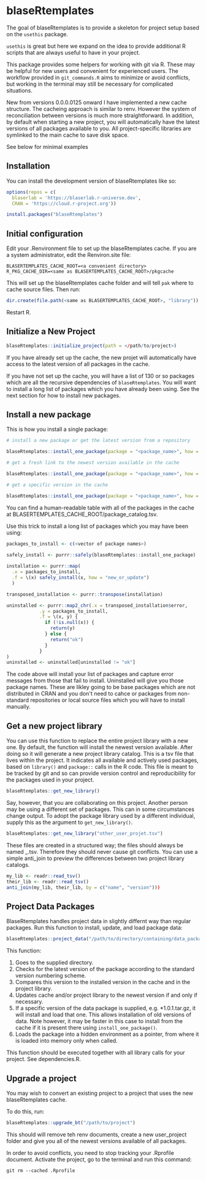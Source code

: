 
# blaseRtemplates

The goal of blaseRtemplates is to provide a skeleton for project setup based on the ```usethis``` package.

```usethis``` is great but here we expand on the idea to provide additional R scripts that are always useful to have in your project.

This package provides some helpers for working with git via R.  These may be helpful for new users and convenient for experienced users.  The workflow provided in ```git_commands.R``` aims to minimize or avoid conflicts, but working in the terminal may still be necessary for complicated situations.

New from versions 0.0.0.0125 onward I have implemented a new cache structure.  The cacheing approach is similar to renv.  However the system of reconciliation between versions is much more straightforward.  In addition, by default when starting a new project, you will automatically have the latest versions of all packages available to you.  All project-specific libraries are symlinked to the main cache to save disk space.

See below for minimal examples

## Installation

You can install the development version of blaseRtemplates like so:

``` r
options(repos = c(
  blaserlab = 'https://blaserlab.r-universe.dev',
  CRAN = 'https://cloud.r-project.org'))

install.packages("blaseRtemplates")
```

## Initial configuration

Edit your .Renvironment file to set up the blaseRtemplates cache.  If you are a system administrator, edit the Renviron.site file:

```
BLASERTEMPLATES_CACHE_ROOT=<a convenient directory>
R_PKG_CACHE_DIR=<same as BLASERTEMPLATES_CACHE_ROOT>/pkgcache
```

This will set up the blaseRtemplates cache folder and will tell ```pak``` where to cache source files.  Then run:

``` r
dir.create(file.path(<same as BLASERTEMPLATES_CACHE_ROOT>, "library"))
```

Restart R.

## Initialize a New Project

``` r
blaseRtemplates::initialize_project(path = </path/to/project>)
```

If you have already set up the cache, the new projet will automatically have access to the latest version of all packages in the cache.  

If you have not set up the cache, you will have a list of 130 or so packages which are all the recursive dependencies of ```blaseRtemplates```.  You will want to install a long list of packages which you have already been using.  See the next section for how to install new packages.


## Install a new package

This is how you install a single package:

``` r
# install a new package or get the latest version from a repository

blaseRtemplates::install_one_package(package = "<package_name>", how = "new_or_update")

# get a fresh link to the newest version available in the cache

blaseRtemplates::install_one_package(package = "<package_name>", how = "link_from_cache")

# get a specific version in the cache

blaseRtemplates::install_one_package(package = "<package_name>", how = "link_from_cache", which_version = "1.0.0.")

```

You can find a human-readable table with all of the packages in the cache at BLASERTEMPLATES_CACHE_ROOT/package_catalog.tsv.

Use this trick to install a long list of packages which you may have been using:

``` r
packages_to_install <- c(<vector of package names>)

safely_install <- purrr::safely(blaseRtemplates::install_one_package)
  
installation <- purrr::map(
  .x = packages_to_install,
  .f = \(x) safely_install(x, how = "new_or_update")
  )

transposed_installation <- purrr::transpose(installation)

uninstalled <- purrr::map2_chr(.x = transposed_installation$error,
            .y = packages_to_install,
            .f = \(x, y) {
              if (!is.null(x)) {
                return(y)
              } else {
                return("ok")
              }
            }
)
uninstalled <- uninstalled[uninstalled != "ok"]
```

The code above will install your list of packages and capture error messages from those that fail to install.  Uninstalled will give you those package names.  These are likley going to be base packages which are not distributed in CRAN and you don't need to cahce or packages from non-standard repositories or local source files which you will have to install manually.

## Get a new project library

You can use this function to replace the entire project library with a new one.  By default, the function will install the newest version available.  After doing so it will generate a new project library catalog.  This is a tsv file that lives within the project.  It indicates all available and actively used packages, based on ```library()``` and ```package::``` calls in the R code.  This file is meant to be tracked by git and so can provide version control and reproducibility for the packages used in your project.

``` r
blaseRtemplates::get_new_library()
```

Say, however, that you are collaborating on this project.  Another person may be using a different set of packages.  This can in some circumstances change output.  To adopt the package library used by a different individual, supply this as the argument to ```get_new_library()```.

``` r
blaseRtemplates::get_new_library("other_user_projet.tsv")
```

These files are created in a structured way; the files should always be named <user>_<project>.tsv.  Therefore they should never cause git conflicts.  You can use a simple anti_join to preview the differences between two project library catalogs.

``` r
my_lib <- readr::read_tsv()
their_lib <- readr::read_tsv()
anti_join(my_lib, their_lib, by = c("name", "version")))
```
## Project Data Packages

BlaseRtemplates handles project data in slightly differnt way than regular packages.  Run this function to install, update, and load package data:

``` r
blaseRtemplates::project_data("/path/to/directory/containing/data_package")
```

This function:

1. Goes to the supplied directory.
2. Checks for the latest version of the package according to the standard version numbering scheme.
3. Compares this version to the installed version in the cache and in the project library.
4. Updates cache and/or project library to the newest version if and only if necessary.
5. If a specific version of the data package is supplied, e.g. *1.0.1.tar.gz, it will install and load that one.  This allows installation of old versions of data.  Note however, it may be faster in this case to install from the cache if it is present there using ```install_one_package()```.
6. Loads the package into a hidden environment as a pointer, from where it is loaded into memory only when called.  

This function should be executed together with all library calls for your project.  See dependencies.R.

## Upgrade a project

You may wish to convert an existing project to a project that uses the new blaseRtemplates cache.

To do this, run:

``` r
blaseRtemplates::upgrade_bt("/path/to/project")
```
This should will remove teh renv documents, create a new user_project folder and give you all of the newest versions available of all packages.  

In order to avoid conflicts, you need to stop tracking your .Rprofile document.  Activate the project, go to the terminal and run this command:

```
git rm --cached .Rprofile
```



